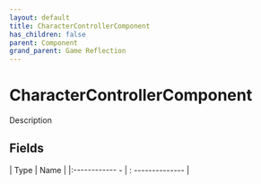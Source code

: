 ```yaml
---
layout: default
title: CharacterControllerComponent
has_children: false
parent: Component
grand_parent: Game Reflection
---
```

# CharacterControllerComponent
Description 

## Fields
| Type | Name |
|:------------ - | : -------------- |
